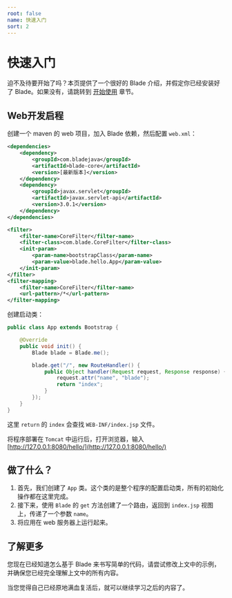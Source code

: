 ```yaml
---
root: false
name: 快速入门
sort: 2
---
```


# 快速入门

迫不及待要开始了吗？本页提供了一个很好的 Blade 介绍，并假定你已经安装好了 Blade。如果没有，请跳转到 [开始使用](./getting_start) 章节。

## Web开发启程

创建一个 maven 的 web 项目，加入 Blade 依赖，然后配置 `web.xml`：

```xml
<dependencies>
	<dependency>
		<groupId>com.bladejava</groupId>
		<artifactId>blade-core</artifactId>
		<version>[最新版本]</version>
	</dependency>
	<dependency>
		<groupId>javax.servlet</groupId>
		<artifactId>javax.servlet-api</artifactId>
		<version>3.0.1</version>
	</dependency>
</dependencies>
```

```xml
<filter>
    <filter-name>CoreFilter</filter-name>
    <filter-class>com.blade.CoreFilter</filter-class>
    <init-param>
        <param-name>bootstrapClass</param-name>
        <param-value>blade.hello.App</param-value>
    </init-param>
</filter>
<filter-mapping>
    <filter-name>CoreFilter</filter-name>
    <url-pattern>/*</url-pattern>
</filter-mapping>
```

创建启动类：

```java
public class App extends Bootstrap {

    @Override
    public void init() {
    	Blade blade = Blade.me();

        blade.get("/", new RouteHandler() {
            public Object handler(Request request, Response response) {
                request.attr("name", "blade");
                return "index";
            }
        });
    }
}
```

这里 `return` 的 `index` 会查找 `WEB-INF/index.jsp` 文件。

将程序部署在 `Tomcat` 中运行后，打开浏览器，输入 [http://127.0.0.1:8080/hello/](http://127.0.0.1:8080/hello/)

## 做了什么？

1. 首先，我们创建了 `App` 类。这个类的是整个程序的配置启动类，所有的初始化操作都在这里完成。
2. 接下来，使用 `Blade` 的 `get` 方法创建了一个路由，返回到 `index.jsp` 视图上，传递了一个参数 `name`。
3. 将应用在 web 服务器上运行起来。

## 了解更多

您现在已经知道怎么基于 Blade 来书写简单的代码，请尝试修改上文中的示例，并确保您已经完全理解上文中的所有内容。

当您觉得自己已经原地满血复活后，就可以继续学习之后的内容了。